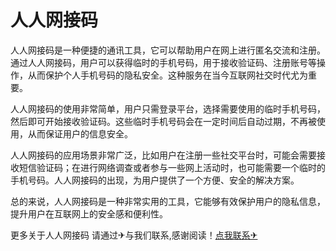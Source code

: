 # 人人网接码

人人网接码是一种便捷的通讯工具，它可以帮助用户在网上进行匿名交流和注册。通过人人网接码，用户可以获得临时的手机号码，用于接收验证码、注册账号等操作，从而保护个人手机号码的隐私安全。这种服务在当今互联网社交时代尤为重要。

人人网接码的使用非常简单，用户只需登录平台，选择需要使用的临时手机号码，然后即可开始接收验证码。这些临时手机号码会在一定时间后自动过期，不再被使用，从而保证用户的信息安全。

人人网接码的应用场景非常广泛，比如用户在注册一些社交平台时，可能会需要接收短信验证码；在进行网络调查或者参与一些网上活动时，也可能需要一个临时的手机号码。人人网接码的出现，为用户提供了一个方便、安全的解决方案。

总的来说，人人网接码是一种非常实用的工具，它能够有效保护用户的隐私信息，提升用户在互联网上的安全感和便利性。

更多关于人人网接码 请通过✈与我们联系,感谢阅读！[点我联系✈](https://www.G208.com)
